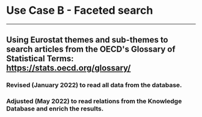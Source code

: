 
# Use Case B - Faceted search 
***

## Using Eurostat themes and sub-themes to search articles from the OECD's Glossary of Statistical Terms: https://stats.oecd.org/glossary/

### Revised (January 2022) to read all data from the database.
### Adjusted (May 2022) to read relations from the Knowledge Database and enrich the results.
